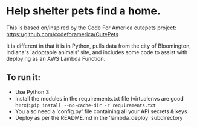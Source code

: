 # Help shelter pets find a home.
This is based on/inspired by the Code For America cutepets project: https://github.com/codeforamerica/CutePets

It is different in that it is in Python, pulls data from the city of Bloomington, Indiana's 'adoptable animals' site, and includes some code to assist with deploying as an AWS Lambda Function.
## To run it:
* Use Python 3
* Install the modules in the requirements.txt file (virtualenvs are good here):
`pip install --no-cache-dir -r requirements.txt`
* You also need a 'config.py' file containing all your API secrets & keys
* Deploy as per the README.md in the 'lambda_deploy' subdirectory